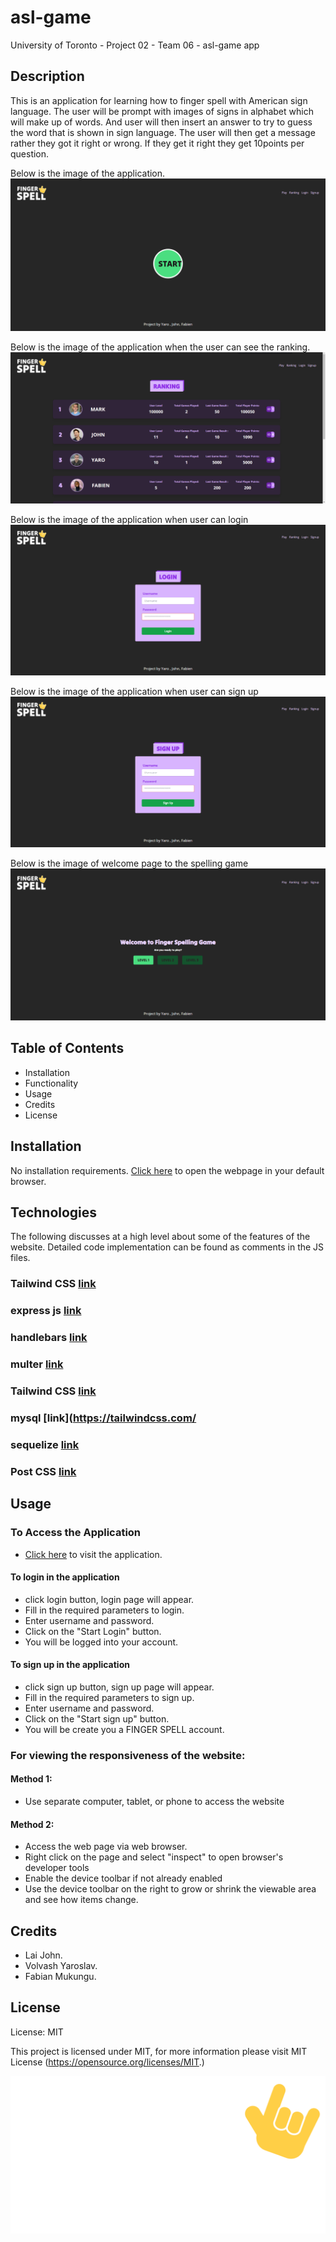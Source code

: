 # asl-game

University of Toronto - Project 02 - Team 06 - asl-game app

## Description

This is an application for learning how to finger spell with American sign language.  The user will be prompt with images of signs in alphabet which will make up of words. And user will then insert an answer to try to guess the word that is shown in sign language. The user will then get a message rather they got it right or wrong. If they get it right they get 10points per question.​



Below is the image of the application.
![Homepage](./public/image/appimage/ASL%20Fingerspelling%20Game%20-%20Cent%20Browser%202023-03-06%2010_59_55%20AM.png)

Below is the image of the application when the user can see the ranking.
![Ranking page](./public/image/appimage/ASL%20Fingerspelling%20Game%20-%20Cent%20Browser%202023-03-06%2011_01_06%20AM.png)

Below is the image of the application when user can login
![Login page](./public/image/appimage/ASL%20Fingerspelling%20Game%20-%20Cent%20Browser%202023-03-06%2011_01_21%20AM.png)

Below is the image of the application when user can sign up
![Mars Exploration](./public/image/appimage/ASL%20Fingerspelling%20Game%20-%20Cent%20Browser%202023-03-06%2011_01_53%20AM.png)

Below is the image of welcome page to the spelling game 
![Captian's log](./public/image/appimage/ASL%20Fingerspelling%20Game%20-%20Cent%20Browser%202023-03-06%2011_09_12%20AM.png)


## Table of Contents

- Installation
- Functionality
- Usage
- Credits
- License

## Installation

No installation requirements. [Click here](https://asl-fingerspelling-game.herokuapp.com/) to open the webpage in your default browser.



## Technologies 

The following discusses at a high level about some of the features of the website. Detailed code implementation can be found as comments in the JS files.

### Tailwind CSS [link](https://tailwindcss.com/)

### express js [link](https://expressjs.com/)

### handlebars​ [link](https://handlebarsjs.com/)

### multer [link](https://www.npmjs.com/package/multer)

### Tailwind CSS [link](https://postcss.org/)

### mysql [link](https://tailwindcss.com/

### sequelize​ [link](https://sequelize.org/)

### Post CSS [link](https://postcss.org/)




## Usage

### To Access the Application

- [Click here](https://asl-fingerspelling-game.herokuapp.com/) to visit the application.



#### To login in the application

- click login button, login page will appear.
- Fill in the required parameters to login.
- Enter username and password.
- Click on the "Start Login" button.
- You will be logged into your account.

#### To sign up in the application

- click sign up button, sign up page will appear.
- Fill in the required parameters to sign up.
- Enter username and password.
- Click on the "Start sign up" button.
- You will be create you a FINGER SPELL account.



### For viewing the responsiveness of the website:

#### Method 1:

- Use separate computer, tablet, or phone to access the website

#### Method 2:

- Access the web page via web browser.
- Right click on the page and select "inspect" to open browser's developer tools
- Enable the device toolbar if not already enabled
- Use the device toolbar on the right to grow or shrink the viewable area and see how items change.


## Credits

- Lai John.
- Volvash Yaroslav.
- Fabian Mukungu.


## License
License: MIT

This project is licensed under MIT, for more information please visit MIT License (https://opensource.org/licenses/MIT.)



![Spell finger](./public/image/finger-spell-logo.svg)
